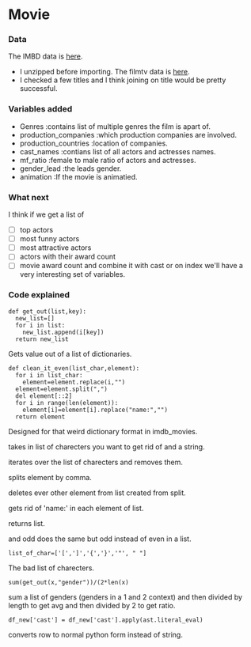 # Movie
### Data
The IMBD data is [here](https://www.kaggle.com/datasets/tmdb/tmdb-movie-metadata). 
- I unzipped before importing. 
The filmtv data is [here](https://www.kaggle.com/datasets/stefanoleone992/filmtv-movies-dataset). 
- I checked a few titles and I think joining on title would be pretty successful. 
### Variables added
- Genres :contains list of multiple genres the film is apart of. 
- production_companies :which production companies are involved. 
- production_countries :location of companies. 
- cast_names :contians list of all actors and actresses names. 
- mf_ratio :female to male ratio of actors and actresses. 
- gender_lead :the leads gender. 
- animation :If the movie is animatied.  
### What next
I think if we get a list of 
- [ ] top actors
- [ ] most funny actors
- [ ] most attractive actors
- [ ] actors with their award count
- [ ] movie award count
and combine it with cast or on index we'll have a very interesting set of variables. 
### Code explained
```
def get_out(list,key):
  new_list=[]
  for i in list:
    new_list.append(i[key])
  return new_list
```
Gets value out of a list of dictionaries. 
```
def clean_it_even(list_char,element):
  for i in list_char:
    element=element.replace(i,"")
  element=element.split(",")
  del element[::2]
  for i in range(len(element)):
    element[i]=element[i].replace("name:","")
  return element
 ```
 Designed for that weird dictionary format in imdb_movies. 
 
 takes in list of charecters you want to get rid of and a string. 
 
 iterates over the list of charecters and removes them. 
 
 splits element by comma. 
 
 deletes ever other element from list created from split. 
 
 gets rid of 'name:' in each element of list. 
 
 returns list. 
 
 and odd does the same but odd instead of even in a list. 
 
 
```
list_of_char=['[',']','{','}','"', " "]
```
The bad list of charecters. 

```
sum(get_out(x,"gender"))/(2*len(x)
```
sum a list of genders (genders in a 1 and 2 context) and then divided by length to get avg and then divided by 2 to get ratio. 

```
df_new['cast'] = df_new['cast'].apply(ast.literal_eval)
```
converts row to normal python form instead of string. 


